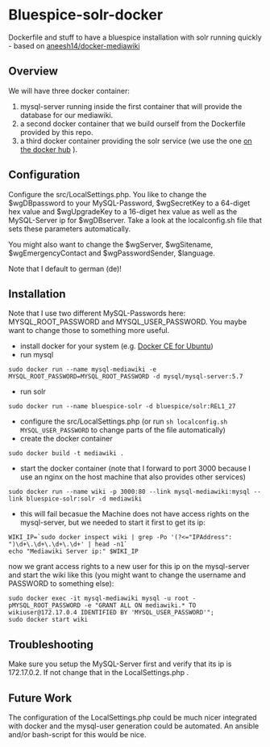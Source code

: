 # Bluespice-solr-docker
Dockerfile and stuff to have a bluespice installation with solr running quickly - based on [aneesh14/docker-mediawiki](https://hub.docker.com/r/aneesh14/docker-mediawiki/)

Overview
--------
We will have three docker container:

1. mysql-server running inside the first container that will provide the database for our mediawiki.
1. a second docker container that we build ourself from the Dockerfile provided by this repo.
1. a third docker container providing the solr service (we use the one [on the docker hub](https://hub.docker.com/r/bluespice/solr/) ).

Configuration
-------------
Configure the src/LocalSettings.php. You like to change the $wgDBpassword to your MySQL-Password, $wgSecretKey to a 64-diget hex value and $wgUpgradeKey to a 16-diget hex value as well as the MySQL-Server ip for $wgDBserver. Take a look at the localconfig.sh file that sets these parameters automatically.

You might also want to change the $wgServer, $wgSitename, $wgEmergencyContact and $wgPasswordSender, $language. 

Note that I default to german (de)!

Installation
------------
Note that I use two different MySQL-Passwords here: MYSQL_ROOT_PASSWORD and MYSQL_USER_PASSWORD. You maybe want to change those to something more useful.

- install docker for your system (e.g. [Docker CE for Ubuntu](https://docs.docker.com/engine/installation/linux/docker-ce/ubuntu/))
- run mysql 
```
sudo docker run --name mysql-mediawiki -e MYSQL_ROOT_PASSWORD=MYSQL_ROOT_PASSWORD -d mysql/mysql-server:5.7
```
- run solr
```
sudo docker run --name bluespice-solr -d bluespice/solr:REL1_27
```
- configure the src/LocalSettings.php (or run `sh localconfig.sh MYSQL_USER_PASSWORD` to change parts of the file automatically)
- create the docker container
```
sudo docker build -t mediawiki .
```
- start the docker container (note that I forward to port 3000 because I use an nginx on the host machine that also provides other services)
```
sudo docker run --name wiki -p 3000:80 --link mysql-mediawiki:mysql --link bluespice-solr:solr -d mediawiki
```
- this will fail becasue the Machine does not have access rights on the mysql-server, but we needed to start it first to get its ip:
```
WIKI_IP=`sudo docker inspect wiki | grep -Po '(?<="IPAddress": ")\d+\.\d+\.\d+\.\d+' | head -n1`
echo "Mediawiki Server ip:" $WIKI_IP
```
now we grant access rights to a new user for this ip on the mysql-server and start the wiki like this (you might want to change the username and PASSWORD to something else):
```
sudo docker exec -it mysql-mediawiki mysql -u root -pMYSQL_ROOT_PASSWORD -e "GRANT ALL ON mediawiki.* TO wikiuser@172.17.0.4 IDENTIFIED BY 'MYSQL_USER_PASSWORD'";
sudo docker start wiki
```


Troubleshooting
---------------
Make sure you setup the MySQL-Server first and verify that its ip is 172.17.0.2. If not change that in the LocalSettings.php .

Future Work
-----------
The configuration of the LocalSettings.php could be much nicer integrated with docker and the mysql-user generation could be automated.
An ansible and/or bash-script for this would be nice.
